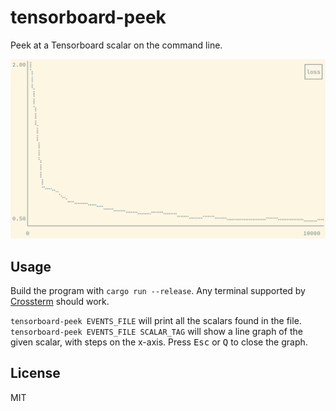 # tensorboard-peek

Peek at a Tensorboard scalar on the command line.

![Screenshot of loss graph](screenshot.png)

## Usage

Build the program with `cargo run --release`. Any terminal supported by [Crossterm](https://github.com/crossterm-rs/crossterm) should work.

`tensorboard-peek EVENTS_FILE` will print all the scalars found in the file. `tensorboard-peek EVENTS_FILE SCALAR_TAG` will show a line graph of the given scalar, with steps on the x-axis. Press <kbd>Esc</kbd> or <kbd>Q</kbd> to close the graph.

## License

MIT
